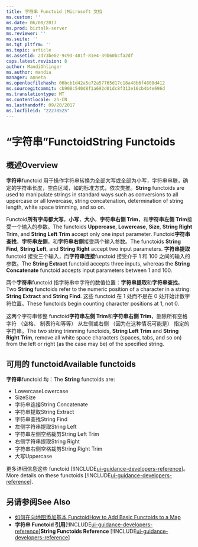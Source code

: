 ```yaml
---
title: 字符串 Functoid |Microsoft 文档
ms.custom: ''
ms.date: 06/08/2017
ms.prod: biztalk-server
ms.reviewer: ''
ms.suite: ''
ms.tgt_pltfrm: ''
ms.topic: article
ms.assetid: 2d73be02-9c93-481f-81e4-39b60bcfa2df
caps.latest.revision: 8
author: MandiOhlinger
ms.author: mandia
manager: anneta
ms.openlocfilehash: 06bcb1d42a5e72a57765d17c18a48b6f4808d412
ms.sourcegitcommit: cb908c540d8f1a692d01dc8f313e16cb4b4e696d
ms.translationtype: MT
ms.contentlocale: zh-CN
ms.lasthandoff: 09/20/2017
ms.locfileid: "22278525"
---
```

# <a name="string-functoids"></a><span data-ttu-id="003f7-102">“字符串”Functoid</span><span class="sxs-lookup"><span data-stu-id="003f7-102">String Functoids</span></span>

## <a name="overview"></a><span data-ttu-id="003f7-103">概述</span><span class="sxs-lookup"><span data-stu-id="003f7-103">Overview</span></span>
<span data-ttu-id="003f7-104">**字符串**functoid 用于操作字符串转换为全部大写或全部为小写，字符串串联，确定的字符串长度，空白区域，如的标准方式，依次类推。</span><span class="sxs-lookup"><span data-stu-id="003f7-104">**String** functoids are used to manipulate strings in standard ways such as conversions to all uppercase or all lowercase, string concatenation, determination of string length, white space trimming, and so on.</span></span>  
  
 <span data-ttu-id="003f7-105">Functoid**所有字母都大写**，**小写**，**大小**，**字符串右侧 Trim**，和**字符串左侧 Trim**接受一个输入的参数。</span><span class="sxs-lookup"><span data-stu-id="003f7-105">The functoids **Uppercase**, **Lowercase**, **Size**, **String Right Trim**, and **String Left Trim** accept only one input parameter.</span></span> <span data-ttu-id="003f7-106">Functoid**字符串查找**，**字符串左侧**，和**字符串右侧**接受两个输入参数。</span><span class="sxs-lookup"><span data-stu-id="003f7-106">The functoids **String Find**, **String Left**, and **String Right** accept two input parameters.</span></span> <span data-ttu-id="003f7-107">**字符串提取**functoid 接受三个输入，而**字符串连接**functoid 接受介于 1 和 100 之间的输入的参数。</span><span class="sxs-lookup"><span data-stu-id="003f7-107">The **String Extract** functoid accepts three inputs, whereas the **String Concatenate** functoid accepts input parameters between 1 and 100.</span></span>  
  
 <span data-ttu-id="003f7-108">两个**字符串**functoid 指字符串中字符的数值位置：**字符串提取**和**字符串查找**。</span><span class="sxs-lookup"><span data-stu-id="003f7-108">Two **String** functoids refer to the numeric position of a character in a string: **String Extract** and **String Find**.</span></span> <span data-ttu-id="003f7-109">这些 functoid 在 1 处而不是在 0 处开始计数字符位置。</span><span class="sxs-lookup"><span data-stu-id="003f7-109">These functoids begin counting character positions at 1, not 0.</span></span>  
  
 <span data-ttu-id="003f7-110">这两个字符串修整 functoid**字符串左侧 Trim**和**字符串右侧 Trim**，删除所有空格字符 （空格、 制表符和等等） 从左侧或右侧 （因为在这种情况可能是） 指定的字符串。</span><span class="sxs-lookup"><span data-stu-id="003f7-110">The two string trimming functoids, **String Left Trim** and **String Right Trim**, remove all white space characters (spaces, tabs, and so on) from the left  or right (as the case may be) of the specified string.</span></span>  

## <a name="available-functoids"></a><span data-ttu-id="003f7-111">可用的 functoid</span><span class="sxs-lookup"><span data-stu-id="003f7-111">Available functoids</span></span> 
 <span data-ttu-id="003f7-112">**字符串**functoid 均：</span><span class="sxs-lookup"><span data-stu-id="003f7-112">The **String** functoids are:</span></span> 

* <span data-ttu-id="003f7-113">Lowercase</span><span class="sxs-lookup"><span data-stu-id="003f7-113">Lowercase</span></span>
* <span data-ttu-id="003f7-114">Size</span><span class="sxs-lookup"><span data-stu-id="003f7-114">Size</span></span>
* <span data-ttu-id="003f7-115">字符串连接</span><span class="sxs-lookup"><span data-stu-id="003f7-115">String Concatenate</span></span>
* <span data-ttu-id="003f7-116">字符串提取</span><span class="sxs-lookup"><span data-stu-id="003f7-116">String Extract</span></span>
* <span data-ttu-id="003f7-117">字符串查找</span><span class="sxs-lookup"><span data-stu-id="003f7-117">String Find</span></span>
* <span data-ttu-id="003f7-118">左侧字符串提取</span><span class="sxs-lookup"><span data-stu-id="003f7-118">String Left</span></span>
* <span data-ttu-id="003f7-119">字符串左侧空格裁剪</span><span class="sxs-lookup"><span data-stu-id="003f7-119">String Left Trim</span></span>
* <span data-ttu-id="003f7-120">右侧字符串提取</span><span class="sxs-lookup"><span data-stu-id="003f7-120">String Right</span></span>
* <span data-ttu-id="003f7-121">字符串右侧空格裁剪</span><span class="sxs-lookup"><span data-stu-id="003f7-121">String Right Trim</span></span>
* <span data-ttu-id="003f7-122">大写</span><span class="sxs-lookup"><span data-stu-id="003f7-122">Uppercase</span></span>

<span data-ttu-id="003f7-123">更多详细信息这些 functoid [!INCLUDE[ui-guidance-developers-reference](../includes/ui-guidance-developers-reference.md)]。</span><span class="sxs-lookup"><span data-stu-id="003f7-123">More details on these functoids [!INCLUDE[ui-guidance-developers-reference](../includes/ui-guidance-developers-reference.md)].</span></span>
  
## <a name="see-also"></a><span data-ttu-id="003f7-124">另请参阅</span><span class="sxs-lookup"><span data-stu-id="003f7-124">See Also</span></span>  
-  [<span data-ttu-id="003f7-125">如何在向地图添加基本 Functoid</span><span class="sxs-lookup"><span data-stu-id="003f7-125">How to Add Basic Functoids to a Map</span></span>](../core/how-to-add-basic-functoids-to-a-map.md)   
-  <span data-ttu-id="003f7-126">**字符串 Functoid 引用**[!INCLUDE[ui-guidance-developers-reference](../includes/ui-guidance-developers-reference.md)]</span><span class="sxs-lookup"><span data-stu-id="003f7-126">**String Functoids Reference** [!INCLUDE[ui-guidance-developers-reference](../includes/ui-guidance-developers-reference.md)]</span></span>